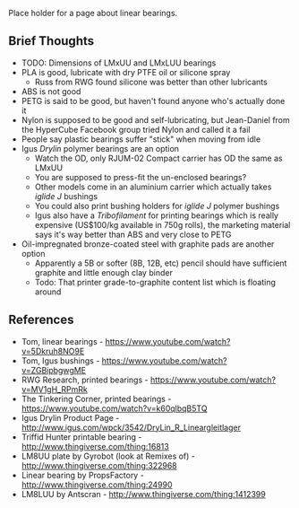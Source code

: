 Place holder for a page about linear bearings.

## Brief Thoughts

* TODO: Dimensions of LMxUU and LMxLUU bearings
* PLA is good, lubricate with dry PTFE oil or silicone spray
    * Russ from RWG found silicone was better than other lubricants
* ABS is not good
* PETG is said to be good, but haven't found anyone who's actually done it
* Nylon is supposed to be good and self-lubricating, but Jean-Daniel from the HyperCube Facebook group tried Nylon and called it a fail
* People say plastic bearings suffer "stick" when moving from idle
* Igus *Drylin* polymer bearings are an option
    * Watch the OD, only RJUM-02 Compact carrier has OD the same as LMxUU
    * You are supposed to press-fit the un-enclosed bearings?
    * Other models come in an aluminium carrier which actually takes *iglide J* bushings
    * You could also print bushing holders for *iglide J* polymer bushings
    * Igus also have a *Tribofilament* for printing bearings which is really expensive (US$100/kg available in 750g rolls), the marketing material says it's way better than ABS and very close to PETG
* Oil-impregnated bronze-coated steel with graphite pads are another option
    * Apparently a 5B or softer (8B, 12B, etc) pencil should have sufficient graphite and little enough clay binder
    * Todo: That printer grade-to-graphite content list which is floating around

## References

* Tom, linear bearings - https://www.youtube.com/watch?v=5Dkruh8NO9E
* Tom, Igus bushings - https://www.youtube.com/watch?v=ZGBipbgwgME
* RWG Research, printed bearings - https://www.youtube.com/watch?v=MV1gH_RPmRk
* The Tinkering Corner, printed bearings - https://www.youtube.com/watch?v=k60qlbqB5TQ
* Igus Drylin Product Page - http://www.igus.com/wpck/3542/DryLin_R_Lineargleitlager
* Triffid Hunter printable bearing - http://www.thingiverse.com/thing:16813
* LM8UU plate by Gyrobot (look at Remixes of) - http://www.thingiverse.com/thing:322968
* Linear bearing by PropsFactory - http://www.thingiverse.com/thing:24990
* LM8LUU by Antscran - http://www.thingiverse.com/thing:1412399